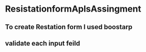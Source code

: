 # ResistationformAplsAssingment
## To create Restation form I used boostarp 
## validate each input feild 
